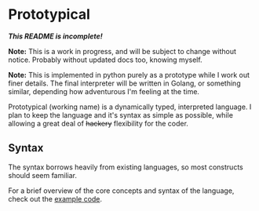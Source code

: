 Prototypical
============

***This README is incomplete!***

**Note:** This is a work in progress, and will be subject to change without notice. Probably without updated docs too, knowing myself.

**Note:** This is implemented in python purely as a prototype while I work out finer details. The final interpreter will be written in Golang, or something similar, depending how adventurous I'm feeling at the time.

Prototypical (working name) is a dynamically typed, interpreted language. I plan to keep the language and it's syntax as simple as possible, while allowing a great deal of ~~hackery~~ flexibility for the coder.

Syntax
------

The syntax borrows heavily from existing languages, so most constructs should seem familiar.

For a brief overview of the core concepts and syntax of the language, check out the [example code](https://github.com/ackwell/prototypical/blob/master/example.prt).
